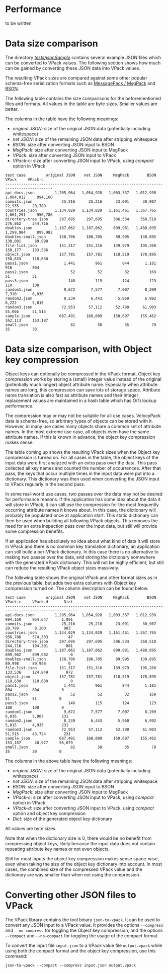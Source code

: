 Performance
===========

to be written


Data size comparison
====================

The directory [*tests/jsonSample*](https://github.com/arangodb/velocypack/tree/master/tests/jsonSample)
contains several example JSON files which can be converted to VPack values. 
The following section shows how much can be gained by converting these JSON 
data into VPack values.

The resulting VPack sizes are compared against some other popular schema-free 
serialization formats such as [MessagePack / MsgPack](http://msgpack.org/)
and [BSON](http://bsonspec.org/).

The following table contains the size comparisons for the beforementioned 
files and formats. All values in the table are byte sizes. Smaller values are
better. 

The columns in the table have the following meanings:

* *original JSON*: size of the original JSON data (potentially including whitespace)
* *net JSON*: size of the remaining JSON data after stripping whitespace
* *BSON*: size after converting JSON input to BSON
* *MsgPack*: size after converting JSON input to MsgPack
* *VPack*: size after converting JSON input to VPack
* *VPack-c*: size after converting JSON input to VPack, using *compact* option in VPack

```
test case         original JSON    net JSON     MsgPack        BSON       VPack     VPack-c
------------------------------------------------------------------------------------------- 
api-docs.json         1,205,964   1,054,928   1,003,337   1,012,938   1,004,012     994,160
commits.json             25,216      25,216      23,091      30,907      22,935      20,789 
countries.json        1,134,029   1,134,029   1,161,461   1,367,765   1,061,291     956,786 
directory-tree.json     297,695     297,695     306,534     368,518     276,862     244,716 
doubles.json          1,187,062   1,187,062     899,981   1,488,895   1,299,984     899,982 
doubles-small.json      158,706     108,705      89,995     138,895     130,001      89,998  
file-list.json          151,317     151,316     139,979     195,268     150,177     133,536
object.json             157,781     157,781     118,519     178,895     158,633     118,630
pass1.json                1,441         961         844       1,181         916         804
pass2.json                   52          52          32         169          51          51
pass3.json                  148         115         124         123         110         108
random1.json              9,672       7,577       7,007       8,209       7,310       6,836
random2.json              8,239       6,443       5,960       6,992       6,222       5,815
random3.json             72,953      57,112      52,780      61,903      55,066      51,515
sample.json             687,491     168,089     150,697     155,462     162,113     153,187
small.json                   82          58          35          79          35          30
```

Data size comparison, with Object key compression
=================================================

Object keys can optionally be compressed in the VPack format.
Object key compression works by storing a (small) integer value instead of the original 
(potentially much longer) object attribute name. Especially when attribute names are long,
this compression can save lots of storage space. Attribute name translation is also fast
as attribute names and their integer replacement values are maintained in a hash table
which has O(1) lookup performance.

The compression may or may not be suitable for all use cases. VelocyPack data is schema-free,
so arbitrary types of objects can be stored with it. However, in many use cases many objects
share a common set of attribute names. In the most extreme use case, all objects even have the
same attribute names. If this is known in advance, the object key compression makes sense.

The table coming up shows the resulting VPack sizes when the Object key compression is
turned on. For all cases in the table, the object keys of the input data were first analyzed
with an extra pass over the data. This pass collected all key names and counted the number
of occurrences. After that pass, the keys that occur multiple times in the input data were
put into a dictionary. This dictionary was then used when converting the JSON input to VPack
regularly in the second pass.

In some real-world use cases, two passes over the data may not be desired for performance
reasons. If the application has some idea about the data it will store in VPack, it can still
use the compression for the most frequently occurring attribute names it knows about. In this
case, the dictionary will probably be populated once at application start. This static dictionary 
can then be used when building all following VPack objects. This removes the need for an extra
inspection pass over the input data, but still will provide some compression benefits.

If an application has absolutely no idea about what kind of data it will store in VPack and 
there is no common key translation dictionary, an application can still build a per-VPack
dictionary. In this case there is no alternative to making two passes over the data, and
storing the dictionary somewhere with the generated VPack dictionary. This will not be highly
efficient, but still can reduce the resulting VPack object sizes massively.

The following table shows the original VPack and other format sizes as in the previous table,
but adds two extra columns with Object key compression turned on. The column description can be
found below.

```
test case         original JSON    net JSON     MsgPack        BSON     VPack-c     VPack-d       Dict
------------------------------------------------------------------------------------------------------
api-docs.json         1,205,964   1,054,928   1,003,337   1,012,938     994,160     964,647      1,091
commits.json             25,216      25,216      23,091      30,907      20,789       9,200        983
countries.json        1,134,029   1,134,029   1,161,461   1,367,765     956,786     574,333         47 
directory-tree.json     297,695     297,695     306,534     368,518     244,716     194,391        881 
doubles.json          1,187,062   1,187,062     899,981   1,488,895     899,982     899,982          0 
doubles-small.json      158,706     108,705      89,995     138,895      89,998      89,998          0
file-list.json          151,317     151,316     139,979     195,268     133,536     124,849        872
object.json             157,781     157,781     118,519     178,895     118,630     118,630          0
pass1.json                1,441         961         844       1,181         804         804          0
pass2.json                   52          52          32         169          51          51          0
pass3.json                  148         115         124         123         108         108          0
random1.json              9,672       7,577       7,007       8,209       6,836       5,807        231
random2.json              8,239       6,443       5,960       6,992       5,815       4,933        231
random3.json             72,953      57,112      52,780      61,903      51,515      43,724        231
sample.json             687,491     168,089     150,697     155,462     153,187      48,977     56,679
small.json                   82          58          35          79          35          30          0
```

The columns in the above table have the following meanings:

* *original JSON*: size of the original JSON data (potentially including whitespace)
* *net JSON*: size of the remaining JSON data after stripping whitespace
* *BSON*: size after converting JSON input to BSON
* *MsgPack*: size after converting JSON input to MsgPack
* *VPack-c*: size after converting JSON input to VPack, using *compact* option in VPack
* *VPack-d*: size after converting JSON input to VPack, using *compact* option and object key compression
* *Dict*: size of the generated object key dictionary 

All values are byte sizes.

Note that when the dictionary size is 0, there would be no benefit from compressing object keys,
likely because the input data does not contain repeating attribute key names or not even objects.

Still for most inputs the object key compression makes sense space-wise, even when taking the size of
the object key dictionary into account. In most cases, the combined size of the compressed VPack value
and the dictionary are way smaller than when not using the compression.

Converting other JSON files to VPack
====================================

The VPack library contains the tool binary `json-to-vpack`. It can be used to convert any JSON
input to a VPack value. It provides the options `--compress` and `--no-compress` for toggling the
Object key compression, and the options `--compact` and `--no-compact` for toggling the usage of
the compact format.

To convert the input file `input.json` to a VPack value file `output.vpack` while using both the
compact format and the object key compression, use this command:

`json-to-vpack --compact --compress input.json output.vpack`
